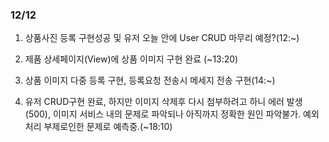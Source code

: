 ### 12/12

1. 상품사진 등록 구현성공 및 유저 오늘 안에 User CRUD 마무리 예정?(12:~)

2. 제품 상세페이지(View)에 상품 이미지 구현 완료
(~13:20)
3. 상품 이미지 다중 등록 구현, 등록요청 전송시 메세지 전송 구현(14:~)

4. 유저 CRUD구현 완료, 하지만 이미지 삭제후 다시 첨부하려고 하니 에러 발생(500), 이미지 서비스 내의 문제로 파악되나 아직까지 정확한 원인 파악불가.
예외처리 부제로인한 문제로 예측중.(~18:10)
